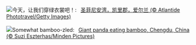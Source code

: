 ![](https://www.bing.com/th?id=OHR.StFiniansBay_ZH-CN8655586052_UHD.jpg&w=1000)今天，让我们穿绿衣裳吧！:&nbsp;&ensp;[圣菲尼安湾，凯里郡，爱尔兰 (© Atlantide Phototravel/Getty Images)](https://www.bing.com/th?id=OHR.StFiniansBay_ZH-CN8655586052_UHD.jpg)
<br><br/>
![](https://www.bing.com/th?id=OHR.BambooPanda_EN-US2038899729_UHD.jpg&w=1000)Somewhat bamboo-zled:&nbsp;&ensp;[Giant panda eating bamboo, Chengdu, China (© Suzi Eszterhas/Minden Pictures)](https://www.bing.com/th?id=OHR.BambooPanda_EN-US2038899729_UHD.jpg)
<br><br/>
